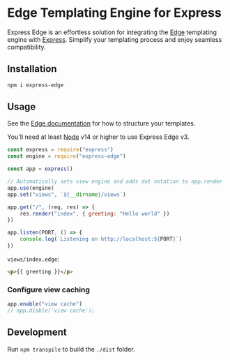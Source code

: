 # Edge Templating Engine for Express

Express Edge is an effortless solution for integrating the [Edge](https://github.com/edge-js/edge) templating engine with [Express](https://github.com/expressjs/express). Simplify your templating process and enjoy seamless compatibility.

## Installation

```bash
npm i express-edge
```

## Usage

See the [Edge documentation](https://docs.adonisjs.com/guides/views/introduction) for how to structure your templates.

You'll need at least [Node](https://github.com/nodejs/node) v14 or higher to use Express Edge v3.

```js
const express = require("express")
const engine = require("express-edge")

const app = express()

// Automatically sets view engine and adds dot notation to app.render
app.use(engine)
app.set("views", `${__dirname}/views`)

app.get("/", (req, res) => {
    res.render("index", { greeting: "Hello world" })
})

app.listen(PORT, () => {
    console.log(`Listening on http://localhost:${PORT}`)
})
```

`views/index.edge`:

```html
<p>{{ greeting }}</p>
```

### Configure view caching

```js
app.enable("view cache")
// app.diable('view cache');
```

## Development

Run `npm transpile` to build the `./dist` folder.
